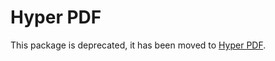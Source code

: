 

# Hyper PDF

This package is deprecated, it has been moved to [Hyper PDF](https://www.npmjs.com/package/hyper-pdf).


